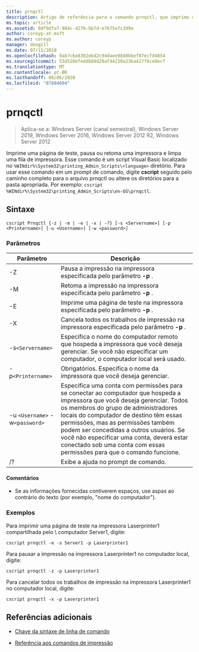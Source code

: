 ```yaml
---
title: prnqctl
description: Artigo de referência para o comando prnqctl, que imprime uma página de teste e pausa ou retoma uma impressora.
ms.topic: article
ms.assetid: 8df9dfa7-984c-4276-bb7d-e7675e7c399e
author: coreyp-at-msft
ms.author: coreyp
manager: dongill
ms.date: 07/11/2018
ms.openlocfilehash: 9ab7c6e8302ebd2c94daee98d8bbef87ecfd4854
ms.sourcegitcommit: 53d526bfeddb89d28af44210a23ba417f6ce0ecf
ms.translationtype: MT
ms.contentlocale: pt-BR
ms.lasthandoff: 08/06/2020
ms.locfileid: "87884694"
---
```

# <a name="prnqctl"></a>prnqctl

> Aplica-se a: Windows Server (canal semestral), Windows Server 2019, Windows Server 2016, Windows Server 2012 R2, Windows Server 2012

Imprime uma página de teste, pausa ou retoma uma impressora e limpa uma fila de impressora. Esse comando é um script Visual Basic localizado no `%WINdir%\System32\printing_Admin_Scripts\<language>` diretório. Para usar esse comando em um prompt de comando, digite **cscript** seguido pelo caminho completo para o arquivo prnqctl ou altere os diretórios para a pasta apropriada. Por exemplo: `cscript %WINdir%\System32\printing_Admin_Scripts\en-US\prnqctl`.

## <a name="syntax"></a>Sintaxe

```
cscript Prnqctl {-z | -m | -e | -x | -?} [-s <Servername>] [-p <Printername>] [-u <Username>] [-w <password>]
```

### <a name="parameters"></a>Parâmetros

| Parâmetro | Descrição |
|--|--|
| -Z | Pausa a impressão na impressora especificada pelo parâmetro **-p** . |
| -M | Retoma a impressão na impressora especificada pelo parâmetro **-p** . |
| -E | Imprime uma página de teste na impressora especificada pelo parâmetro **-p** . |
| -X | Cancela todos os trabalhos de impressão na impressora especificada pelo parâmetro **-p** . |
| -s`<Servername>` | Especifica o nome do computador remoto que hospeda a impressora que você deseja gerenciar. Se você não especificar um computador, o computador local será usado. |
| -p`<Printername>` | Obrigatórios. Especifica o nome da impressora que você deseja gerenciar. |
| -u `<Username>` -w`<password>` | Especifica uma conta com permissões para se conectar ao computador que hospeda a impressora que você deseja gerenciar. Todos os membros do grupo de administradores locais do computador de destino têm essas permissões, mas as permissões também podem ser concedidas a outros usuários. Se você não especificar uma conta, deverá estar conectado sob uma conta com essas permissões para que o comando funcione. |
| /? | Exibe a ajuda no prompt de comando. |

#### <a name="remarks"></a>Comentários

- Se as informações fornecidas contiverem espaços, use aspas ao contrário do texto (por exemplo, "nome do computador").

### <a name="examples"></a>Exemplos

Para imprimir uma página de teste na impressora Laserprinter1 compartilhada pelo \\ computador Server1, digite:

```
cscript prnqctl -e -s Server1 -p Laserprinter1
```

Para pausar a impressão na impressora Laserprinter1 no computador local, digite:

```
cscript prnqctl -z -p Laserprinter1
```

Para cancelar todos os trabalhos de impressão na impressora Laserprinter1 no computador local, digite:

```
cscript prnqctl -x -p Laserprinter1
```

## <a name="additional-references"></a>Referências adicionais

- [Chave da sintaxe de linha de comando](command-line-syntax-key.md)

- [Referência aos comandos de impressão](print-command-reference.md)
